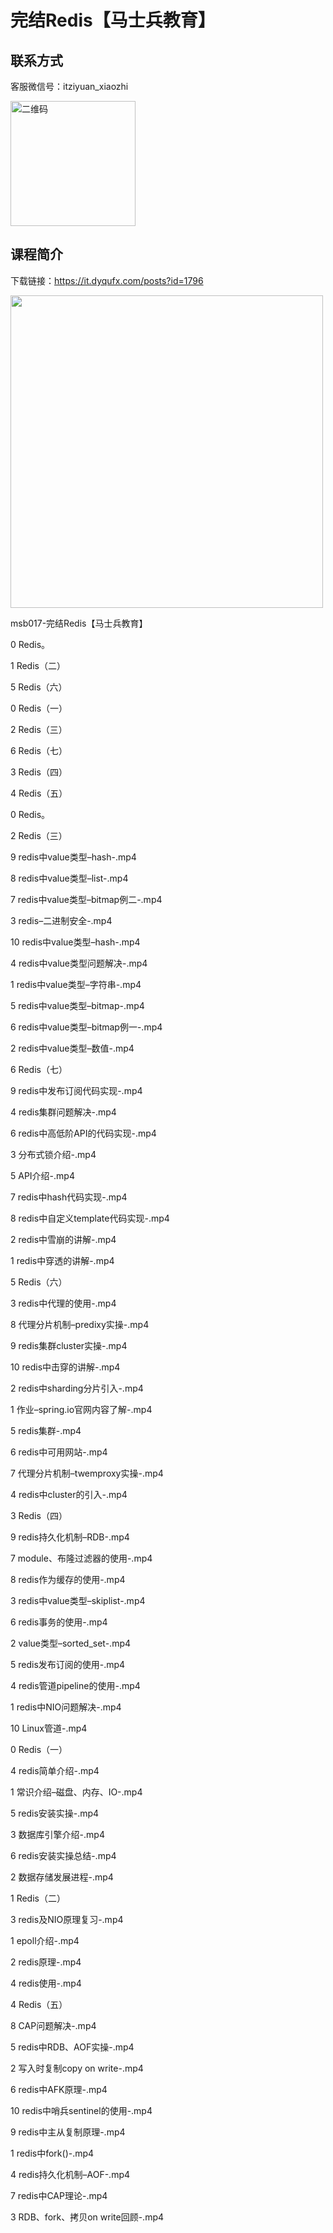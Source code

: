 # 完结Redis【马士兵教育】

## 联系方式

客服微信号：itziyuan_xiaozhi

<img src="https://ziyuanyun.oss-cn-guangzhou.aliyuncs.com/common/20240614073449/666b82192834a.jpg" width="200" height="200" alt="二维码">

## 课程简介

下载链接：https://it.dyqufx.com/posts?id=1796

<img src="https://ziyuanyun.oss-cn-guangzhou.aliyuncs.com/yun/20240515183536/66448ff85e1ba.jpg" width="500" alt="">

  msb017-完结Redis【马士兵教育】

 0 Redis。

 1 Redis（二）

 5 Redis（六）

 0 Redis（一）

 2 Redis（三）

 6 Redis（七）

 3 Redis（四）

 4 Redis（五）

 0 Redis。

 2 Redis（三）

 9 redis中value类型&#8211;hash-.mp4

 8 redis中value类型&#8211;list-.mp4

 7 redis中value类型&#8211;bitmap例二-.mp4

 3 redis&#8211;二进制安全-.mp4

 10 redis中value类型&#8211;hash-.mp4

 4 redis中value类型问题解决-.mp4

 1 redis中value类型&#8211;字符串-.mp4

 5 redis中value类型&#8211;bitmap-.mp4

 6 redis中value类型&#8211;bitmap例一-.mp4

 2 redis中value类型&#8211;数值-.mp4

 6 Redis（七）

 9 redis中发布订阅代码实现-.mp4

 4 redis集群问题解决-.mp4

 6 redis中高低阶API的代码实现-.mp4

 3 分布式锁介绍-.mp4

 5 API介绍-.mp4

 7 redis中hash代码实现-.mp4

 8 redis中自定义template代码实现-.mp4

 2 redis中雪崩的讲解-.mp4

 1 redis中穿透的讲解-.mp4

 5 Redis（六）

 3 redis中代理的使用-.mp4

 8 代理分片机制&#8211;predixy实操-.mp4

 9 redis集群cluster实操-.mp4

 10 redis中击穿的讲解-.mp4

 2 redis中sharding分片引入-.mp4

 1 作业&#8211;spring.io官网内容了解-.mp4

 5 redis集群-.mp4

 6 redis中可用网站-.mp4

 7 代理分片机制&#8211;twemproxy实操-.mp4

 4 redis中cluster的引入-.mp4

 3 Redis（四）

 9 redis持久化机制&#8211;RDB-.mp4

 7 module、布隆过滤器的使用-.mp4

 8 redis作为缓存的使用-.mp4

 3 redis中value类型&#8211;skiplist-.mp4

 6 redis事务的使用-.mp4

 2 value类型&#8211;sorted_set-.mp4

 5 redis发布订阅的使用-.mp4

 4 redis管道pipeline的使用-.mp4

 1 redis中NIO问题解决-.mp4

 10 Linux管道-.mp4

 0 Redis（一）

 4 redis简单介绍-.mp4

 1 常识介绍&#8211;磁盘、内存、IO-.mp4

 5 redis安装实操-.mp4

 3 数据库引擎介绍-.mp4

 6 redis安装实操总结-.mp4

 2 数据存储发展进程-.mp4

 1 Redis（二）

 3 redis及NIO原理复习-.mp4

 1 epoll介绍-.mp4

 2 redis原理-.mp4

 4 redis使用-.mp4

 4 Redis（五）

 8 CAP问题解决-.mp4

 5 redis中RDB、AOF实操-.mp4

 2 写入时复制copy on write-.mp4

 6 redis中AFK原理-.mp4

 10 redis中哨兵sentinel的使用-.mp4

 9 redis中主从复制原理-.mp4

 1 redis中fork()-.mp4

 4 redis持久化机制&#8211;AOF-.mp4

 7 redis中CAP理论-.mp4

 3 RDB、fork、拷贝on write回顾-.mp4

  